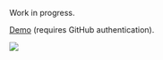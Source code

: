 Work in progress.


[Demo](https://scrumbored.herokuapp.com/) (requires GitHub authentication).


![](http://i.imgur.com/XmU3sY2.png)
